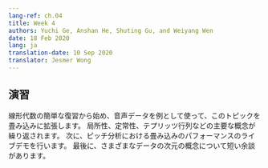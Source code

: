 ```yaml
---
lang-ref: ch.04
title: Week 4
authors: Yuchi Ge, Anshan He, Shuting Gu, and Weiyang Wen
date: 18 Feb 2020
lang: ja
translation-date: 10 Sep 2020
translator: Jesmer Wong
---
```



<!-- ## Practicum -->
## 演習

<!-- We start with a brief review of linear algebra and then extend the topic to convolutions using audio data as an example. Key concepts like locality, stationarity and Toeplitz matrix are reiterated. Then we give a live demo of convolution performance in pitch analysis. Finally, there is a short digression about the dimensionality of different data.
-->

線形代数の簡単な復習から始め、音声データを例として使って、このトピックを畳み込みに拡張します。 局所性、定常性、テプリッツ行列などの主要な概念が繰り返されます。 次に、ピッチ分析における畳み込みのパフォーマンスのライブデモを行います。 最後に、さまざまなデータの次元の概念について短い余談があります。